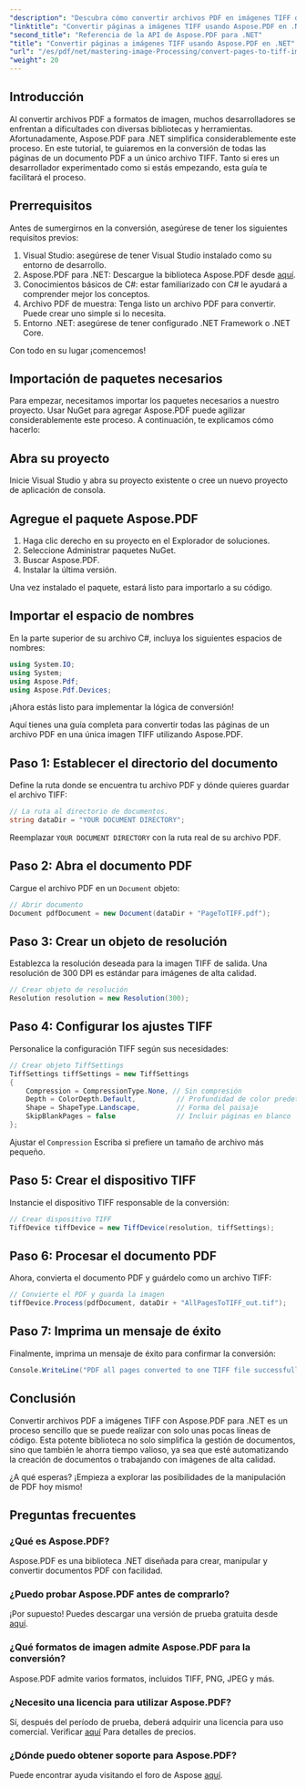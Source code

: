 ```yaml
---
"description": "Descubra cómo convertir archivos PDF en imágenes TIFF de alta calidad sin problemas con la biblioteca Aspose.PDF para .NET. Este tutorial paso a paso ofrece instrucciones claras y un ejemplo de código."
"linktitle": "Convertir páginas a imágenes TIFF usando Aspose.PDF en .NET"
"second_title": "Referencia de la API de Aspose.PDF para .NET"
"title": "Convertir páginas a imágenes TIFF usando Aspose.PDF en .NET"
"url": "/es/pdf/net/mastering-image-Processing/convert-pages-to-tiff-images/"
"weight": 20
---
```


## Introducción

Al convertir archivos PDF a formatos de imagen, muchos desarrolladores se enfrentan a dificultades con diversas bibliotecas y herramientas. Afortunadamente, Aspose.PDF para .NET simplifica considerablemente este proceso. En este tutorial, te guiaremos en la conversión de todas las páginas de un documento PDF a un único archivo TIFF. Tanto si eres un desarrollador experimentado como si estás empezando, esta guía te facilitará el proceso.

## Prerrequisitos

Antes de sumergirnos en la conversión, asegúrese de tener los siguientes requisitos previos:

1. Visual Studio: asegúrese de tener Visual Studio instalado como su entorno de desarrollo.
2. Aspose.PDF para .NET: Descargue la biblioteca Aspose.PDF desde [aquí](https://releases.aspose.com/pdf/net/).
3. Conocimientos básicos de C#: estar familiarizado con C# le ayudará a comprender mejor los conceptos.
4. Archivo PDF de muestra: Tenga listo un archivo PDF para convertir. Puede crear uno simple si lo necesita.
5. Entorno .NET: asegúrese de tener configurado .NET Framework o .NET Core.

Con todo en su lugar ¡comencemos!

## Importación de paquetes necesarios

Para empezar, necesitamos importar los paquetes necesarios a nuestro proyecto. Usar NuGet para agregar Aspose.PDF puede agilizar considerablemente este proceso. A continuación, te explicamos cómo hacerlo:

## Abra su proyecto

Inicie Visual Studio y abra su proyecto existente o cree un nuevo proyecto de aplicación de consola.

## Agregue el paquete Aspose.PDF

1. Haga clic derecho en su proyecto en el Explorador de soluciones.
2. Seleccione Administrar paquetes NuGet.
3. Buscar Aspose.PDF.
4. Instalar la última versión.

Una vez instalado el paquete, estará listo para importarlo a su código.

##  Importar el espacio de nombres

En la parte superior de su archivo C#, incluya los siguientes espacios de nombres:

```csharp
using System.IO;
using System;
using Aspose.Pdf;
using Aspose.Pdf.Devices;
```

¡Ahora estás listo para implementar la lógica de conversión!

Aquí tienes una guía completa para convertir todas las páginas de un archivo PDF en una única imagen TIFF utilizando Aspose.PDF.

## Paso 1: Establecer el directorio del documento

Define la ruta donde se encuentra tu archivo PDF y dónde quieres guardar el archivo TIFF:

```csharp
// La ruta al directorio de documentos.
string dataDir = "YOUR DOCUMENT DIRECTORY";
```

Reemplazar `YOUR DOCUMENT DIRECTORY` con la ruta real de su archivo PDF.

## Paso 2: Abra el documento PDF

Cargue el archivo PDF en un `Document` objeto:

```csharp
// Abrir documento
Document pdfDocument = new Document(dataDir + "PageToTIFF.pdf");
```

## Paso 3: Crear un objeto de resolución

Establezca la resolución deseada para la imagen TIFF de salida. Una resolución de 300 DPI es estándar para imágenes de alta calidad.

```csharp
// Crear objeto de resolución
Resolution resolution = new Resolution(300);
```

## Paso 4: Configurar los ajustes TIFF

Personalice la configuración TIFF según sus necesidades:

```csharp
// Crear objeto TiffSettings
TiffSettings tiffSettings = new TiffSettings
{
    Compression = CompressionType.None, // Sin compresión
    Depth = ColorDepth.Default,          // Profundidad de color predeterminada
    Shape = ShapeType.Landscape,         // Forma del paisaje
    SkipBlankPages = false               // Incluir páginas en blanco
};
```

Ajustar el `Compression` Escriba si prefiere un tamaño de archivo más pequeño.

## Paso 5: Crear el dispositivo TIFF

Instancie el dispositivo TIFF responsable de la conversión:

```csharp
// Crear dispositivo TIFF
TiffDevice tiffDevice = new TiffDevice(resolution, tiffSettings);
```

## Paso 6: Procesar el documento PDF

Ahora, convierta el documento PDF y guárdelo como un archivo TIFF:

```csharp
// Convierte el PDF y guarda la imagen
tiffDevice.Process(pdfDocument, dataDir + "AllPagesToTIFF_out.tif");
```

## Paso 7: Imprima un mensaje de éxito

Finalmente, imprima un mensaje de éxito para confirmar la conversión:

```csharp
Console.WriteLine("PDF all pages converted to one TIFF file successfully!");
```

## Conclusión

Convertir archivos PDF a imágenes TIFF con Aspose.PDF para .NET es un proceso sencillo que se puede realizar con solo unas pocas líneas de código. Esta potente biblioteca no solo simplifica la gestión de documentos, sino que también le ahorra tiempo valioso, ya sea que esté automatizando la creación de documentos o trabajando con imágenes de alta calidad. 

¿A qué esperas? ¡Empieza a explorar las posibilidades de la manipulación de PDF hoy mismo!

## Preguntas frecuentes

### ¿Qué es Aspose.PDF?
Aspose.PDF es una biblioteca .NET diseñada para crear, manipular y convertir documentos PDF con facilidad.

### ¿Puedo probar Aspose.PDF antes de comprarlo?
¡Por supuesto! Puedes descargar una versión de prueba gratuita desde [aquí](https://releases.aspose.com/).

### ¿Qué formatos de imagen admite Aspose.PDF para la conversión?
Aspose.PDF admite varios formatos, incluidos TIFF, PNG, JPEG y más.

### ¿Necesito una licencia para utilizar Aspose.PDF?
Sí, después del período de prueba, deberá adquirir una licencia para uso comercial. Verificar [aquí](https://purchase.aspose.com/) Para detalles de precios.

### ¿Dónde puedo obtener soporte para Aspose.PDF?
Puede encontrar ayuda visitando el foro de Aspose [aquí](https://forum.aspose.com/c/pdf/10).